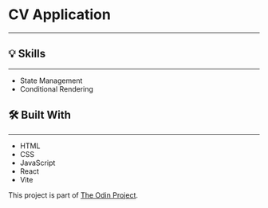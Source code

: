 # CV Application
---

## 💡 Skills
---
* State Management
* Conditional Rendering

## 🛠️ Built With
---
* HTML
* CSS 
* JavaScript
* React
* Vite

This project is part of [The Odin Project](https://www.theodinproject.com).
